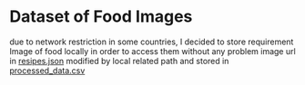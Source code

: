 # Dataset of Food Images

due to network restriction in some countries, I decided to store requirement Image of food locally in order to access them without any problem
image url in [resipes.json](https://github.com/moligarch/Optimal-Diet-Plan/blob/main/recipes.json) modified by local related path and stored in [processed_data.csv](https://github.com/moligarch/Optimal-Diet-Plan/blob/main/processed_data.csv)

